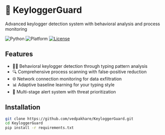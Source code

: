 # 🔐 KeyloggerGuard

Advanced keylogger detection system with behavioral analysis and process monitoring

![Python](https://img.shields.io/badge/python-3.8+-blue.svg)
![Platform](https://img.shields.io/badge/platform-windows%20%7C%20linux-lightgrey)
[![License](https://img.shields.io/badge/license-MIT-green)](LICENSE)

## Features

- 🕵️‍♂️ Behavioral keylogger detection through typing pattern analysis
- 🔍 Comprehensive process scanning with false-positive reduction
- 🌐 Network connection monitoring for data exfiltration
- 📊 Adaptive baseline learning for your typing style
- 🚨 Multi-stage alert system with threat prioritization

## Installation

```bash
git clone https://github.com/vedpakhare/KeyloggerGuard.git
cd KeyloggerGuard
pip install -r requirements.txt
